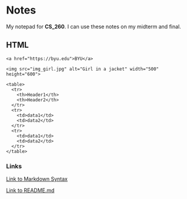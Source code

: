 # Notes

My notepad for **CS_260**. I can use these notes on my midterm and final.

## HTML

```
<a href="https://byu.edu">BYU</a>

<img src="img_girl.jpg" alt="Girl in a jacket" width="500" height="600">

<table>
  <tr>
    <th>Header1</th>
    <th>Header2</th>
  </tr>
  <tr>
    <td>data1</td>
    <td>data2</td>
  </tr>
  <tr>
    <td>data1</td>
    <td>data2</td>
  </tr>
</table>
```


### Links
[Link to Markdown Syntax](https://docs.github.com/en/get-started/writing-on-github/getting-started-with-writing-and-formatting-on-github/basic-writing-and-formatting-syntax)

[Link to README.md](https://github.com/bwilliams0303/startup/blob/main/README.md)
